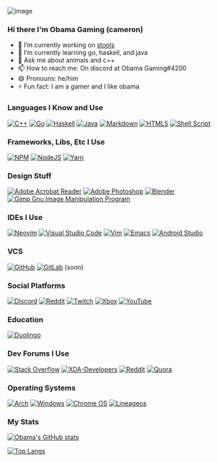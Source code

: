 
<!--
**Obama-Gaming-Real/Obama-Gaming-Real** is a ✨ _special_ ✨ repository because its `README.md` (this file) appears on your GitHub profile.

Here are some ideas to get you started:

- 🔭 I’m currently working on ...
- 🌱 I’m currently learning ...
- 👯 I’m looking to collaborate on ...
- 🤔 I’m looking for help with ...
- 💬 Ask me about ...
- 📫 How to reach me: ...
- 😄 Pronouns: ...
- ⚡ Fun fact: ...
-->
![image](https://user-images.githubusercontent.com/68093909/142718461-41bb3870-4ce1-493a-abe9-95c16a185cf1.png)
### Hi there I'm Obama Gaming (cameron)

- 🔭 I’m currently working on [stools](https://github.com/Obama-Gaming-Real/stools)
- 🌱 I’m currently learning go, haskell, and java
- 💬 Ask me about animals and c++
- 📫 How to reach me: On discord at Obama Gaming#4200
- 😄 Pronouns: he/him
- ⚡ Fun fact: I am a gamer and I like obama

### Languages I Know and Use
[![C++](https://img.shields.io/badge/c++-%2300599C.svg?style=for-the-badge&logo=c%2B%2B&logoColor=white)](http://www.cplusplus.org/) [![Go](https://img.shields.io/badge/go-%2300ADD8.svg?style=for-the-badge&logo=go&logoColor=white)](https://golang.org) [![Haskell](https://img.shields.io/badge/Haskell-5e5086?style=for-the-badge&logo=haskell&logoColor=white)](https://www.haskell.org/) [![Java](https://img.shields.io/badge/java-%23ED8B00.svg?style=for-the-badge&logo=java&logoColor=white)](https://www.java.com/en/) [![Markdown](https://img.shields.io/badge/markdown-%23000000.svg?style=for-the-badge&logo=markdown&logoColor=white)](https://www.markdownguide.org/) [![HTML5](https://img.shields.io/badge/html5-%23E34F26.svg?style=for-the-badge&logo=html5&logoColor=white)](https://www.w3schools.com/html/default.asp) [![Shell Script](https://img.shields.io/badge/shell_script-%23121011.svg?style=for-the-badge&logo=gnu-bash&logoColor=white)](https://www.gnu.org/software/bash/) 

### Frameworks, Libs, Etc I Use
[![NPM](https://img.shields.io/badge/NPM-%23000000.svg?style=for-the-badge&logo=npm&logoColor=white)](https://www.npmjs.com/) [![NodeJS](https://img.shields.io/badge/node.js-6DA55F?style=for-the-badge&logo=node.js&logoColor=white)](https://nodejs.org/en/) [![Yarn](https://img.shields.io/badge/yarn-%232C8EBB.svg?style=for-the-badge&logo=yarn&logoColor=white)](https://yarnpkg.com/)

### Design Stuff
[![Adobe Acrobat Reader](https://img.shields.io/badge/Adobe%20Acrobat%20Reader-EC1C24.svg?style=for-the-badge&logo=Adobe%20Acrobat%20Reader&logoColor=white)](https://www.adobe.com/acrobat/pdf-reader.html) [![Adobe Photoshop](https://img.shields.io/badge/adobephotoshop-%2331A8FF.svg?style=for-the-badge&logo=adobephotoshop&logoColor=white)](https://www.adobe.com/products/photoshop.html) [![Blender](https://img.shields.io/badge/blender-%23F5792A.svg?style=for-the-badge&logo=blender&logoColor=white)](https://blender.org) [![Gimp Gnu Image Manipulation Program](https://img.shields.io/badge/Gimp-657D8B?style=for-the-badge&logo=gimp&logoColor=FFFFFF)](https://www.gimp.org/)

### IDEs I Use
[![Neovim](https://img.shields.io/badge/NeoVim-%2357A143.svg?&style=for-the-badge&logo=neovim&logoColor=white)](https://neovim.org) [![Visual Studio Code](https://img.shields.io/badge/Visual%20Studio%20Code-0078d7.svg?style=for-the-badge&logo=visual-studio-code&logoColor=white)](https://code.visualstudio.com/) [![Vim](https://img.shields.io/badge/VIM-%2311AB00.svg?style=for-the-badge&logo=vim&logoColor=white)](https://www.vim.org/) [![Emacs](https://img.shields.io/badge/Emacs-%237F5AB6.svg?&style=for-the-badge&logo=gnu-emacs&logoColor=white)](https://www.gnu.org/software/emacs/) [![Android Studio](https://img.shields.io/badge/Android%20Studio-3DDC84.svg?style=for-the-badge&logo=android-studio&logoColor=white)](https://developer.android.com/studio)

### VCS
[![GitHub](https://img.shields.io/badge/github-%23121011.svg?style=for-the-badge&logo=github&logoColor=white)](https://github.com/Obama-Gaming-Real) [![GitLab](https://img.shields.io/badge/gitlab-%23181717.svg?style=for-the-badge&logo=gitlab&logoColor=white)](https://gitlab.com) (soon)

### Social Platforms
[![Discord](https://img.shields.io/badge/Sewer-%237289DA.svg?style=for-the-badge&logo=discord&logoColor=white)](https://discord.gg/CsHrEDxw) [![Reddit](https://img.shields.io/badge/u/effective_techer-FF4500?style=for-the-badge&logo=reddit&logoColor=white)](https://reddit.com/u/effective_techer) [![Twitch](https://img.shields.io/badge/therealobamagaming-%239146FF.svg?style=for-the-badge&logo=Twitch&logoColor=white)](https://twitch.tv/therealobamagaming) [![Xbox](https://img.shields.io/badge/Obama%20Gaming650-%23107C10.svg?style=for-the-badge&logo=Xbox&logoColor=white)](https://www.xbox.com/en-US/live) [![YouTube](https://img.shields.io/badge/Obama%20Gaming-%23FF0000.svg?style=for-the-badge&logo=YouTube&logoColor=white)](https://www.youtube.com/channel/UCd9z40QHXrIuk_SZYhHa0jg)

### Education
[![Duolingo](https://img.shields.io/badge/Duolingo-%234DC730.svg?style=for-the-badge&logo=Duolingo&logoColor=white)](https://www.duolingo.com/)

### Dev Forums I Use
[![Stack Overflow](https://img.shields.io/badge/-Stackoverflow-FE7A16?style=for-the-badge&logo=stack-overflow&logoColor=white)](https://stackoverflow.com/) [![XDA-Developers](https://img.shields.io/badge/XDA--Developers-%23AC6E2F.svg?style=for-the-badge&logo=XDA-Developers&logoColor=white)](https://xda-developers.com/) [![Reddit](https://img.shields.io/badge/Reddit-%23FF4500.svg?style=for-the-badge&logo=Reddit&logoColor=white)](https://reddit.com) [![Quora](https://img.shields.io/badge/Quora-%23B92B27.svg?style=for-the-badge&logo=Quora&logoColor=white)](https://www.quora.com)

### Operating Systems
[![Arch](https://img.shields.io/badge/Arch%20Linux-1793D1?logo=arch-linux&logoColor=fff&style=for-the-badge)](https://archlinux.org) [![Windows](https://img.shields.io/badge/Windows-0078D6?style=for-the-badge&logo=windows&logoColor=white)](https://www.microsoft.com/en-us/windows) [![Chrome OS](https://img.shields.io/badge/chrome%20os-3d89fc?style=for-the-badge&logo=google%20chrome&logoColor=white)](https://www.google.com/chromebook/chrome-os/) [![Lineageos](https://img.shields.io/badge/lineageos-167C80?style=for-the-badge&logo=lineageos&logoColor=white)](https://lineageos.org/)

### My Stats
[![Obama's GitHub stats](https://github-readme-stats.vercel.app/api?username=Obama-Gaming-Real&theme=dracula&show_icons=true&)](https://github.com/anuraghazra/github-readme-stats)

[![Top Langs](https://github-readme-stats.vercel.app/api/top-langs/?username=Obama-Gaming-Real&theme=dracula&layout=compact)](https://github.com/anuraghazra/github-readme-stats)

